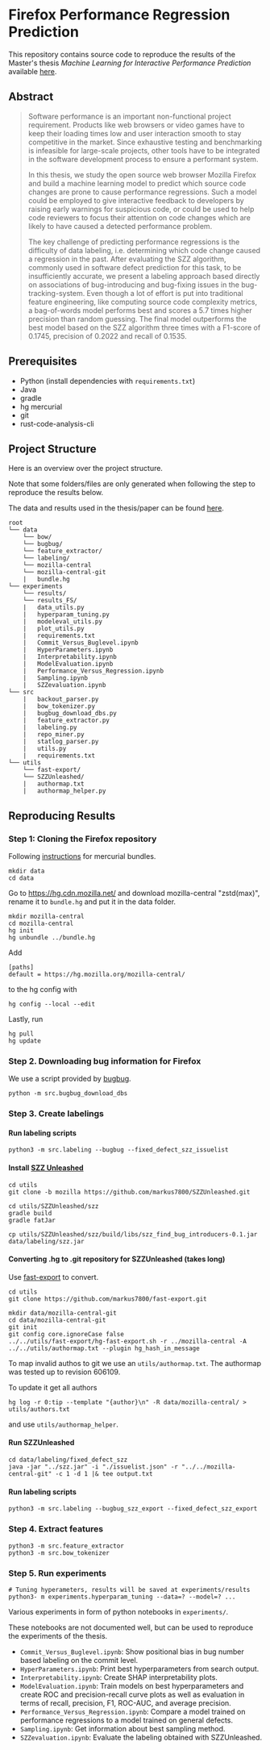 # Firefox Performance Regression Prediction

This repository contains source code to reproduce the results of the Master's thesis *Machine Learning for Interactive
Performance Prediction* available [here](https://repositum.tuwien.at/handle/20.500.12708/68310).

## Abstract
>Software performance is an important non-functional project requirement.
Products like web browsers or video games have to keep their loading times low and user interaction smooth to stay competitive in the market.
Since exhaustive testing and benchmarking is infeasible for large-scale projects, other tools have to be integrated in the software development process to ensure a performant system.
>
>In this thesis, we study the open source web browser Mozilla Firefox and build a machine learning model to predict which source code changes are prone to cause performance regressions.
Such a model could be employed to give interactive feedback to developers by raising early warnings for suspicious code, or could be used to help code reviewers to focus their attention on code changes which are likely to have caused a detected performance problem.
>
>The key challenge of predicting performance regressions is the difficulty of data labeling, i.e. determining which code change caused a regression in the past.
After evaluating the SZZ algorithm, commonly used in software defect prediction for this task, to be insufficiently accurate, we present a labeling approach based directly on associations of bug-introducing and bug-fixing issues in the bug-tracking-system.
Even though a lot of effort is put into traditional feature engineering, like computing source code complexity metrics, a bag-of-words model performs best and scores a 5.7 times higher precision than random guessing.
The final model outperforms the best model based on the SZZ algorithm three times with a F1-score of 0.1745, precision of 0.2022 and recall of 0.1535.

## Prerequisites

- Python (install dependencies with `requirements.txt`)
- Java
- gradle
- hg mercurial
- git
- rust-code-analysis-cli

## Project Structure
Here is an overview over the project structure.

Note that some folders/files are only generated when following the step to reproduce the results below.

The data and results used in the thesis/paper can be found [here](https://drive.google.com/drive/folders/1R_z0mZklHMD9NwP4kLRRxV87ZoI9b3zS?usp=sharing).

```
root
└── data
    └── bow/
    └── bugbug/
    └── feature_extractor/
    └── labeling/
    └── mozilla-central
    └── mozilla-central-git
    |   bundle.hg
└── experiments
    └── results/
    └── results_FS/
    |   data_utils.py
    |   hyperparam_tuning.py
    |   modeleval_utils.py
    |   plot_utils.py
    |   requirements.txt
    |   Commit_Versus_Buglevel.ipynb
    |   HyperParameters.ipynb
    |   Interpretability.ipynb
    |   ModelEvaluation.ipynb
    |   Performance_Versus_Regression.ipynb
    |   Sampling.ipynb
    |   SZZevaluation.ipynb
└── src
    |   backout_parser.py
    |   bow_tokenizer.py
    |   bugbug_download_dbs.py
    |   feature_extractor.py
    |   labeling.py
    |   repo_miner.py
    |   statlog_parser.py
    |   utils.py
    |   requirements.txt
└── utils
    └── fast-export/
    └── SZZUnleashed/
    |   authormap.txt
    |   authormap_helper.py
```

## Reproducing Results

### Step 1: Cloning the Firefox repository

Following [instructions](https://firefox-source-docs.mozilla.org/contributing/vcs/mercurial_bundles.html) for mercurial bundles.

```
mkdir data
cd data
```
Go to https://hg.cdn.mozilla.net/ and download mozilla-central "zstd(max)", rename it to `bundle.hg` and put it in the data folder.

```
mkdir mozilla-central
cd mozilla-central
hg init
hg unbundle ../bundle.hg
```

Add
```
[paths]
default = https://hg.mozilla.org/mozilla-central/
```
to the hg config with
```
hg config --local --edit
```

Lastly, run
```
hg pull
hg update
```

### Step 2. Downloading bug information for Firefox

We use a script provided by [bugbug](https://github.com/mozilla/bugbug/tree/master/bugbug).
```
python -m src.bugbug_download_dbs
```

### Step 3. Create labelings

#### Run labeling scripts
```
python3 -m src.labeling --bugbug --fixed_defect_szz_issuelist
```

#### Install [SZZ Unleashed](https://github.com/wogscpar/SZZUnleashed)

```
cd utils
git clone -b mozilla https://github.com/markus7800/SZZUnleashed.git
```

```
cd utils/SZZUnleashed/szz
gradle build
gradle fatJar
```

```
cp utils/SZZUnleashed/szz/build/libs/szz_find_bug_introducers-0.1.jar data/labeling/szz.jar
```

#### Converting .hg to .git repository for SZZUnleashed (takes long)

Use [fast-export](https://github.com/frej/fast-export) to convert.
```
cd utils
git clone https://github.com/markus7800/fast-export.git
```

```
mkdir data/mozilla-central-git
cd data/mozilla-central-git
git init
git config core.ignoreCase false
../../utils/fast-export/hg-fast-export.sh -r ../mozilla-central -A ../../utils/authormap.txt --plugin hg_hash_in_message
```


To map invalid authos to git we use an `utils/authormap.txt`.
The authormap was tested up to revision 606109.

To update it get all authors
```
hg log -r 0:tip --template "{author}\n" -R data/mozilla-central/ > utils/authors.txt
```
and use `utils/authormap_helper`.


#### Run SZZUnleashed

```
cd data/labeling/fixed_defect_szz
java -jar "../szz.jar" -i "./issuelist.json" -r "../../mozilla-central-git" -c 1 -d 1 |& tee output.txt
```

#### Run labeling scripts

```
python3 -m src.labeling --bugbug_szz_export --fixed_defect_szz_export
```

### Step 4. Extract features
```
python3 -m src.feature_extractor
python3 -m src.bow_tokenizer
```

### Step 5. Run experiments
```
# Tuning hyperameters, results will be saved at experiments/results
python3- m experiments.hyperparam_tuning --data=? --model=? ...
```

Various experiments in form of python notebooks in `experiments/`.

These notebooks are not documented well, but can be used to reproduce the experiments of the thesis.

- `Commit_Versus_Buglevel.ipynb`: Show positional bias in bug number based labeling on the commit level.
- `HyperParameters.ipynb`: Print best hyperparameters from search output.
- `Interpretability.ipynb`: Create SHAP interpretability plots.
- `ModelEvaluation.ipynb`: Train models on best hyperparameters and create ROC and precision-recall curve plots as well as evaluation in terms of recall, precision, F1, ROC-AUC, and average precision. 
- `Performance_Versus_Regression.ipynb`: Compare a model trained on performance regressions to a model trained on general defects.
- `Sampling.ipynb`: Get information about best sampling method.
- `SZZevaluation.ipynb`: Evaluate the labeling obtained with SZZUnleashed.
